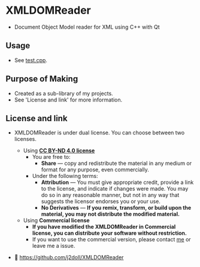 # XMLDOMReader

- Document Object Model reader for XML using C++ with Qt 

## Usage

- See [test.cpp](src/test.cpp).

## Purpose of Making

- Created as a sub-library of my projects. 
- See 'License and link' for more information.

## License and link
- XMLDOMReader is under dual license. You can choose between two licenses.
	- Using [**CC BY-ND 4.0 license**](https://creativecommons.org/licenses/by-nd/4.0/)
		- You are free to:
			- **Share** — copy and redistribute the material in any medium or format for any purpose, even commercially.
		- Under the following terms:
			- **Attribution** — You must give appropriate credit, provide a link to the license, and indicate if changes were made. You may do so in any reasonable manner, but not in any way that suggests the licensor endorses you or your use.
			- **No Derivatives** — **If you remix, transform, or build upon the material, you may not distribute the modified material.**
	- Using **Commercial license**
		- **If you have modified the XMLDOMReader in Commercial license, you can distribute your software without restriction.**
		- If you want to use the commercial version, please contact [me](https://github.com/j2doll/discussion/issues) or leave me a issue.
		
- :email: https://github.com/j2doll/XMLDOMReader

